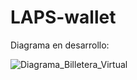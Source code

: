 # LAPS-wallet

Diagrama en desarrollo:

![Diagrama_Billetera_Virtual](https://github.com/user-attachments/assets/00fabdb1-4255-45d7-8cfd-4ea542fa3ee1)

